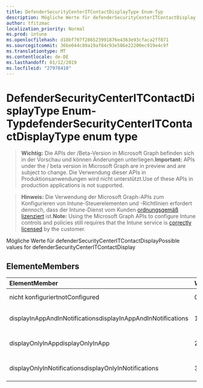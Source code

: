 ```yaml
---
title: DefenderSecurityCenterITContactDisplayType Enum-Typ
description: Mögliche Werte für defenderSecurityCenterITContactDisplay
author: tfitzmac
localization_priority: Normal
ms.prod: intune
ms.openlocfilehash: d18bf707f286523991876e4363e93cfaca2ff871
ms.sourcegitcommit: 36be044c89a19af84c93e586e22200ec919e4c9f
ms.translationtype: MT
ms.contentlocale: de-DE
ms.lasthandoff: 01/12/2019
ms.locfileid: "27978410"
---
```

# <a name="defendersecuritycenteritcontactdisplaytype-enum-type"></a><span data-ttu-id="1f8f3-103">DefenderSecurityCenterITContactDisplayType Enum-Typ</span><span class="sxs-lookup"><span data-stu-id="1f8f3-103">defenderSecurityCenterITContactDisplayType enum type</span></span>

> <span data-ttu-id="1f8f3-104">**Wichtig:** Die APIs der /Beta-Version in Microsoft Graph befinden sich in der Vorschau und können Änderungen unterliegen.</span><span class="sxs-lookup"><span data-stu-id="1f8f3-104">**Important:** APIs under the / beta version in Microsoft Graph are in preview and are subject to change.</span></span> <span data-ttu-id="1f8f3-105">Die Verwendung dieser APIs in Produktionsanwendungen wird nicht unterstützt.</span><span class="sxs-lookup"><span data-stu-id="1f8f3-105">Use of these APIs in production applications is not supported.</span></span>

> <span data-ttu-id="1f8f3-106">**Hinweis:** Die Verwendung der Microsoft Graph-APIs zum Konfigurieren von Intune-Steuerelementen und -Richtlinien erfordert dennoch, dass der Intune-Dienst vom Kunden [ordnungsgemäß lizenziert](https://go.microsoft.com/fwlink/?linkid=839381) ist.</span><span class="sxs-lookup"><span data-stu-id="1f8f3-106">**Note:** Using the Microsoft Graph APIs to configure Intune controls and policies still requires that the Intune service is [correctly licensed](https://go.microsoft.com/fwlink/?linkid=839381) by the customer.</span></span>

<span data-ttu-id="1f8f3-107">Mögliche Werte für defenderSecurityCenterITContactDisplay</span><span class="sxs-lookup"><span data-stu-id="1f8f3-107">Possible values for defenderSecurityCenterITContactDisplay</span></span>
## <a name="members"></a><span data-ttu-id="1f8f3-108">Elemente</span><span class="sxs-lookup"><span data-stu-id="1f8f3-108">Members</span></span>
|<span data-ttu-id="1f8f3-109">Element</span><span class="sxs-lookup"><span data-stu-id="1f8f3-109">Member</span></span>|<span data-ttu-id="1f8f3-110">Wert</span><span class="sxs-lookup"><span data-stu-id="1f8f3-110">Value</span></span>|<span data-ttu-id="1f8f3-111">Beschreibung</span><span class="sxs-lookup"><span data-stu-id="1f8f3-111">Description</span></span>|
|:---|:---|:---|
|<span data-ttu-id="1f8f3-112">nicht konfiguriert</span><span class="sxs-lookup"><span data-stu-id="1f8f3-112">notConfigured</span></span>|<span data-ttu-id="1f8f3-113">0</span><span class="sxs-lookup"><span data-stu-id="1f8f3-113">0</span></span>|<span data-ttu-id="1f8f3-114">Nicht konfiguriert</span><span class="sxs-lookup"><span data-stu-id="1f8f3-114">Not Configured</span></span>|
|<span data-ttu-id="1f8f3-115">displayInAppAndInNotifications</span><span class="sxs-lookup"><span data-stu-id="1f8f3-115">displayInAppAndInNotifications</span></span>|<span data-ttu-id="1f8f3-116">1</span><span class="sxs-lookup"><span data-stu-id="1f8f3-116">1</span></span>|<span data-ttu-id="1f8f3-117">Anzeigen der app und Benachrichtigungen</span><span class="sxs-lookup"><span data-stu-id="1f8f3-117">Display in app and in notifications</span></span>|
|<span data-ttu-id="1f8f3-118">displayOnlyInApp</span><span class="sxs-lookup"><span data-stu-id="1f8f3-118">displayOnlyInApp</span></span>|<span data-ttu-id="1f8f3-119">2</span><span class="sxs-lookup"><span data-stu-id="1f8f3-119">2</span></span>|<span data-ttu-id="1f8f3-120">Nur in der app anzeigen</span><span class="sxs-lookup"><span data-stu-id="1f8f3-120">Display only in app</span></span>|
|<span data-ttu-id="1f8f3-121">displayOnlyInNotifications</span><span class="sxs-lookup"><span data-stu-id="1f8f3-121">displayOnlyInNotifications</span></span>|<span data-ttu-id="1f8f3-122">3</span><span class="sxs-lookup"><span data-stu-id="1f8f3-122">3</span></span>|<span data-ttu-id="1f8f3-123">Zeigt nur in Benachrichtigungen</span><span class="sxs-lookup"><span data-stu-id="1f8f3-123">Display only in notifications</span></span>|





